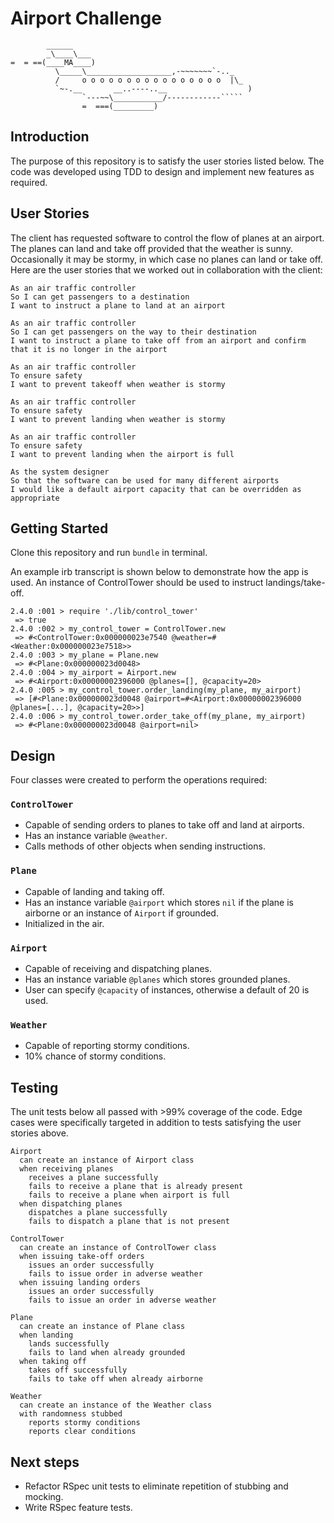 # Airport Challenge

```
        ______
        _\____\___
=  = ==(____MA____)
          \_____\___________________,-~~~~~~~`-.._
          /     o o o o o o o o o o o o o o o o  |\_
          `~-.__       __..----..__                  )
                `---~~\___________/------------`````
                =  ===(_________)

```



## Introduction
The purpose of this repository is to satisfy the user stories listed below. The code was developed using TDD to design and implement new features as required.

## User Stories
The client has requested software to control the flow of planes at an airport. The planes can land and take off provided that the weather is sunny. Occasionally it may be stormy, in which case no planes can land or take off.  Here are the user stories that we worked out in collaboration with the client:

```
As an air traffic controller
So I can get passengers to a destination
I want to instruct a plane to land at an airport

As an air traffic controller
So I can get passengers on the way to their destination
I want to instruct a plane to take off from an airport and confirm that it is no longer in the airport

As an air traffic controller
To ensure safety
I want to prevent takeoff when weather is stormy

As an air traffic controller
To ensure safety
I want to prevent landing when weather is stormy

As an air traffic controller
To ensure safety
I want to prevent landing when the airport is full

As the system designer
So that the software can be used for many different airports
I would like a default airport capacity that can be overridden as appropriate
```

## Getting Started
Clone this repository and run `bundle` in terminal.

An example irb transcript is shown below to demonstrate how the app is used. An instance of ControlTower should be used to instruct landings/take-off.

```
2.4.0 :001 > require './lib/control_tower'
 => true
2.4.0 :002 > my_control_tower = ControlTower.new
 => #<ControlTower:0x000000023e7540 @weather=#<Weather:0x000000023e7518>>
2.4.0 :003 > my_plane = Plane.new
 => #<Plane:0x000000023d0048>
2.4.0 :004 > my_airport = Airport.new
 => #<Airport:0x00000002396000 @planes=[], @capacity=20>
2.4.0 :005 > my_control_tower.order_landing(my_plane, my_airport)
 => [#<Plane:0x000000023d0048 @airport=#<Airport:0x00000002396000 @planes=[...], @capacity=20>>]
2.4.0 :006 > my_control_tower.order_take_off(my_plane, my_airport)
 => #<Plane:0x000000023d0048 @airport=nil>
```

## Design
Four classes were created to perform the operations required:

### `ControlTower`
- Capable of sending orders to planes to take off and land at airports.
- Has an instance variable `@weather`.
- Calls methods of other objects when sending instructions.

### `Plane`
- Capable of landing and taking off.
- Has an instance variable `@airport` which stores `nil` if the plane is airborne or an instance of `Airport` if grounded.
- Initialized in the air.

### `Airport`
- Capable of receiving and dispatching planes.
- Has an instance variable `@planes` which stores grounded planes.
- User can specify `@capacity` of instances, otherwise a default of 20 is used.

### `Weather`
- Capable of reporting stormy conditions.
- 10% chance of stormy conditions.

## Testing
The unit tests below all passed with >99% coverage of the code. Edge cases were specifically targeted in addition to tests satisfying the user stories above.

```
Airport
  can create an instance of Airport class
  when receiving planes
    receives a plane successfully
    fails to receive a plane that is already present
    fails to receive a plane when airport is full
  when dispatching planes
    dispatches a plane successfully
    fails to dispatch a plane that is not present

ControlTower
  can create an instance of ControlTower class
  when issuing take-off orders
    issues an order successfully
    fails to issue order in adverse weather
  when issuing landing orders
    issues an order successfully
    fails to issue an order in adverse weather

Plane
  can create an instance of Plane class
  when landing
    lands successfully
    fails to land when already grounded
  when taking off
    takes off successfully
    fails to take off when already airborne

Weather
  can create an instance of the Weather class
  with randomness stubbed
    reports stormy conditions
    reports clear conditions
```

## Next steps
- Refactor RSpec unit tests to eliminate repetition of stubbing and mocking.
- Write RSpec feature tests.
